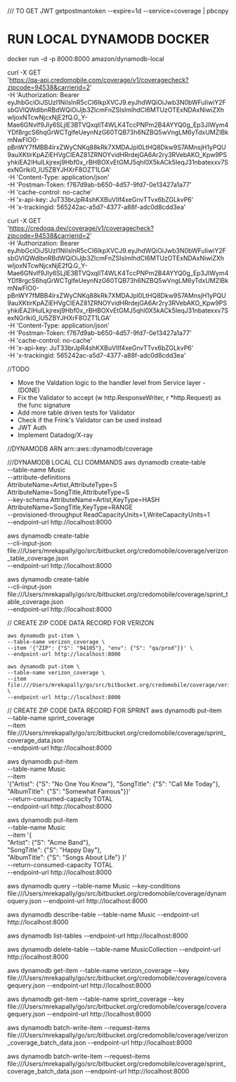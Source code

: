 /// TO GET JWT
getpostmantoken --expire=1d --service=coverage | pbcopy

# RUN LOCAL DYNAMODB DOCKER 
docker run -d -p 8000:8000 amazon/dynamodb-local


curl -X GET \
  'https://qa-api.credomobile.com/coverage/v1/coveragecheck?zipcode=94538&carrierid=2' \
  -H 'Authorization: Bearer eyJhbGciOiJSUzI1NiIsInR5cCI6IkpXVCJ9.eyJhdWQiOiJwb3N0bWFuIiwiY2FsbGVlQWdlbnRBdWQiOiJjb3ZlcmFnZSIsImlhdCI6MTUzOTExNDAxNiwiZXhwIjoxNTcwNjcxNjE2fQ.G_Y-Mae6GNvlf9Jly6SLjlE3BTVQxqllT4WLK4TccPNPm2B4AYYQ0g_Ep3JIWym4YDf8rgcS6hqGrWCTglfeUeynNzG60TQB73h6NZBQ5wVngLM6yTdxUMZIBkmNwFIO0-pBnWY7fMBB4IrxZWyCNKq88kRk7XMDAJpl0LtHQ8Dkw9S7AMnsjH1yPQU9auXKtirKpAZiEHVgCIEAZ81ZRNOYvidHRrdejGA6Ar2ry3RVebAKO_Kpw9PSyhkiEA2IHuILkjrexj9Hbf0x_rBHBOXvEtGMJ5qhl0X5kACk5IeqJ31nbatexxv7SexNGrlki0_lU5ZBYJHXrF8OZT1LGA' \
  -H 'Content-Type: application/json' \
  -H 'Postman-Token: f767d9ab-b650-4d57-9fd7-0e13427a1a77' \
  -H 'cache-control: no-cache' \
  -H 'x-api-key: JuT33brJpR4shKXBuVIIf4xeGnvTTvx6bZGLkvP6' \
  -H 'x-trackingid: 565242ac-a5d7-4377-a88f-adc0d8cdd3ea'


  curl -X GET \
  'https://credoqa.dev/coverage/v1/coveragecheck?zipcode=94538&carrierid=2' \
  -H 'Authorization: Bearer eyJhbGciOiJSUzI1NiIsInR5cCI6IkpXVCJ9.eyJhdWQiOiJwb3N0bWFuIiwiY2FsbGVlQWdlbnRBdWQiOiJjb3ZlcmFnZSIsImlhdCI6MTUzOTExNDAxNiwiZXhwIjoxNTcwNjcxNjE2fQ.G_Y-Mae6GNvlf9Jly6SLjlE3BTVQxqllT4WLK4TccPNPm2B4AYYQ0g_Ep3JIWym4YDf8rgcS6hqGrWCTglfeUeynNzG60TQB73h6NZBQ5wVngLM6yTdxUMZIBkmNwFIO0-pBnWY7fMBB4IrxZWyCNKq88kRk7XMDAJpl0LtHQ8Dkw9S7AMnsjH1yPQU9auXKtirKpAZiEHVgCIEAZ81ZRNOYvidHRrdejGA6Ar2ry3RVebAKO_Kpw9PSyhkiEA2IHuILkjrexj9Hbf0x_rBHBOXvEtGMJ5qhl0X5kACk5IeqJ31nbatexxv7SexNGrlki0_lU5ZBYJHXrF8OZT1LGA' \
  -H 'Content-Type: application/json' \
  -H 'Postman-Token: f767d9ab-b650-4d57-9fd7-0e13427a1a77' \
  -H 'cache-control: no-cache' \
  -H 'x-api-key: JuT33brJpR4shKXBuVIIf4xeGnvTTvx6bZGLkvP6' \
  -H 'x-trackingid: 565242ac-a5d7-4377-a88f-adc0d8cdd3ea'


//TODO
- Move the Valdation logic to the handler level from Service layer - (DONE)
- Fix the Validator to accept (w http.ResponseWriter, r *http.Request) as the func signature
- Add more table driven tests for Validator
- Check if the Frink's Validator can be used instead
- JWT Auth
- Implement Datadog/X-ray


//DYNAMODB ARN
arn::aws::dynamodb/coverage


///DYNAMODB LOCAL CLI COMMANDS
aws dynamodb create-table \
    --table-name Music \
    --attribute-definitions \
        AttributeName=Artist,AttributeType=S \
        AttributeName=SongTitle,AttributeType=S \
    --key-schema AttributeName=Artist,KeyType=HASH AttributeName=SongTitle,KeyType=RANGE \
    --provisioned-throughput ReadCapacityUnits=1,WriteCapacityUnits=1 \
    --endpoint-url http://localhost:8000


aws dynamodb create-table \
    --cli-input-json file:///Users/mrekapally/go/src/bitbucket.org/credomobile/coverage/verizon_table_coverage.json \
    --endpoint-url http://localhost:8000

aws dynamodb create-table \
--cli-input-json file:///Users/mrekapally/go/src/bitbucket.org/credomobile/coverage/sprint_table_coverage.json \
--endpoint-url http://localhost:8000


// CREATE ZIP CODE DATA RECORD FOR VERIZON

    aws dynamodb put-item \
    --table-name verizon_coverage \
    --item '{"ZIP": {"S": "94105"}, "env": {"S": "qa/prod"}}' \
    --endpoint-url http://localhost:8000

    aws dynamodb put-item \
    --table-name verizon_coverage \
    --item file:///Users/mrekapally/go/src/bitbucket.org/credomobile/coverage/verizon_coverage_data.json \
    --endpoint-url http://localhost:8000

// CREATE ZIP CODE DATA RECORD FOR SPRINT
aws dynamodb put-item \
    --table-name sprint_coverage \
    --item file:///Users/mrekapally/go/src/bitbucket.org/credomobile/coverage/sprint_coverage_data.json \
    --endpoint-url http://localhost:8000


aws dynamodb put-item \
--table-name Music  \
--item \
    '{"Artist": {"S": "No One You Know"}, "SongTitle": {"S": "Call Me Today"}, "AlbumTitle": {"S": "Somewhat Famous"}}' \
--return-consumed-capacity TOTAL \
--endpoint-url http://localhost:8000

aws dynamodb put-item \
    --table-name Music \
    --item '{ \
        "Artist": {"S": "Acme Band"}, \
        "SongTitle": {"S": "Happy Day"}, \
        "AlbumTitle": {"S": "Songs About Life"} }' \
    --return-consumed-capacity TOTAL \
    --endpoint-url http://localhost:8000

aws dynamodb query --table-name Music --key-conditions file:///Users/mrekapally/go/src/bitbucket.org/credomobile/coverage/dynamoquery.json --endpoint-url http://localhost:8000


aws dynamodb describe-table --table-name Music --endpoint-url http://localhost:8000


aws dynamodb list-tables --endpoint-url http://localhost:8000


aws dynamodb delete-table --table-name MusicCollection --endpoint-url http://localhost:8000

aws dynamodb get-item --table-name verizon_coverage --key file:///Users/mrekapally/go/src/bitbucket.org/credomobile/coverage/coveragequery.json --endpoint-url http://localhost:8000

aws dynamodb get-item --table-name sprint_coverage --key file:///Users/mrekapally/go/src/bitbucket.org/credomobile/coverage/coveragequery.json --endpoint-url http://localhost:8000

aws dynamodb batch-write-item --request-items file:///Users/mrekapally/go/src/bitbucket.org/credomobile/coverage/verizon_coverage_batch_data.json --endpoint-url http://localhost:8000

aws dynamodb batch-write-item --request-items file:///Users/mrekapally/go/src/bitbucket.org/credomobile/coverage/sprint_coverage_batch_data.json --endpoint-url http://localhost:8000